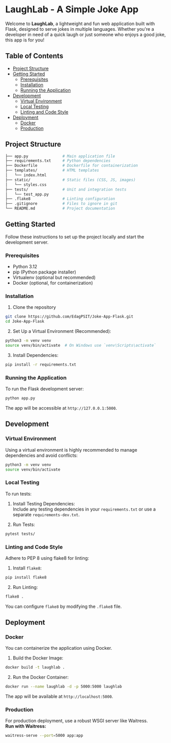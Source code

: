# LaughLab - A Simple Joke App

Welcome to **LaughLab**, a lightweight and fun web application built with Flask, designed to serve jokes in multiple languages. Whether you're a developer in need of a quick laugh or just someone who enjoys a good joke, this app is for you!

## Table of Contents

- [Project Structure](#project-structure)
- [Getting Started](#getting-started)
  - [Prerequisites](#prerequisites)
  - [Installation](#installation)
  - [Running the Application](#running-the-application)
- [Development](#development)
  - [Virtual Environment](#virtual-environment)
  - [Local Testing](#local-testing)
  - [Linting and Code Style](#linting-and-code-style)
- [Deployment](#deployment)
  - [Docker](#docker)
  - [Production](#production)

## Project Structure

```bash
├── app.py               # Main application file
├── requirements.txt     # Python dependencies
├── Dockerfile           # Dockerfile for containerization
├── templates/           # HTML templates
│   └── index.html
├── static/              # Static files (CSS, JS, images)
│   └── styles.css
├── tests/               # Unit and integration tests
│   └── test_app.py
├── .flake8              # Linting configuration
├── .gitignore           # Files to ignore in git
└── README.md            # Project documentation
```

## Getting Started
Follow these instructions to set up the project locally and start the development server.

### Prerequisites
- Python 3.12
- pip (Python package installer)
- Virtualenv (optional but recommended)
- Docker (optional, for containerization)

### Installation
1. Clone the repository
```bash
git clone https://github.com/EdagPSIT/Joke-App-Flask.git
cd Joke-App-Flask
```
2. Set Up a Virtual Environment (Recommended):
```bash
python3 -m venv venv
source venv/bin/activate  # On Windows use `venv\Scripts\activate`
```
3. Install Dependencies:
```bash
pip install -r requirements.txt
```

### Running the Application
To run the Flask development server:
```bash
python app.py
```
The app will be accessible at `http://127.0.0.1:5000`.

## Development
### Virtual Environment
Using a virtual environment is highly recommended to manage dependencies and avoid conflicts:
```bash
python3 -m venv venv
source venv/bin/activate
```
### Local Testing
To run tests:
1. Install Testing Dependencies:  
Include any testing dependencies in your `requirements.txt` or use a separate `requirements-dev.txt`.

2. Run Tests:
```bash
pytest tests/
```
### Linting and Code Style
Adhere to PEP 8 using flake8 for linting:
1. Install `flake8`:
```bash
pip install flake8
```
2. Run Linting:
```bash
flake8 .
```
You can configure `flake8` by modifying the `.flake8` file.

## Deployment
### Docker
You can containerize the application using Docker.
1. Build the Docker Image:
```bash
docker build -t laughlab .
```
2. Run the Docker Container:
```bash
docker run --name laughlab -d -p 5000:5000 laughlab
```
The app will be available at `http://localhost:5000`.

### Production
For production deployment, use a robust WSGI server like Waitress.  
**Run with Waitress:**
```bash
waitress-serve --port=5000 app:app
```
